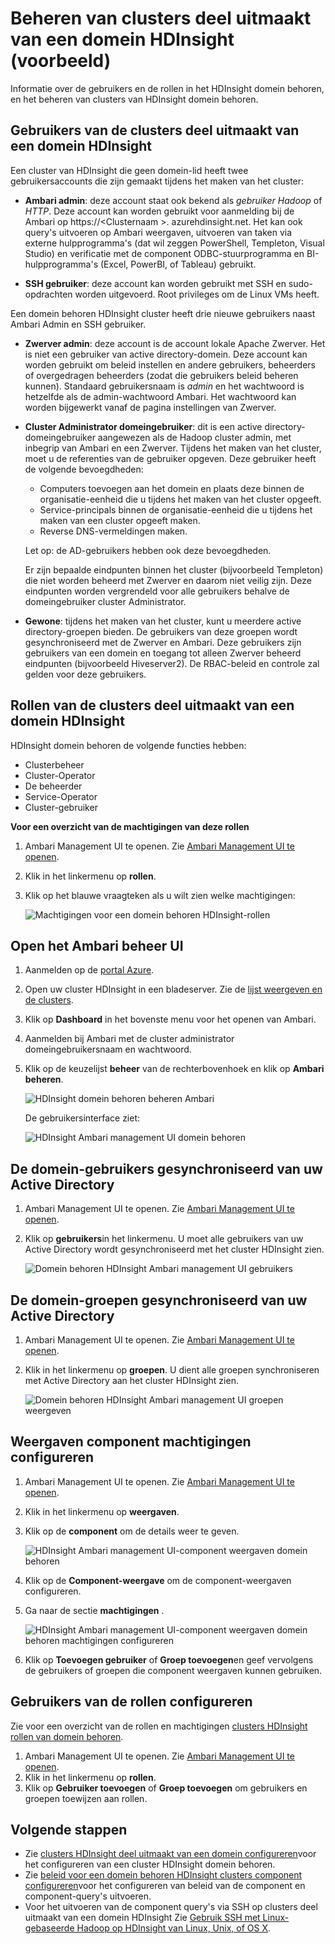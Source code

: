 <properties
    pageTitle="HDInsight domein behoren clusters beheren | Microsoft Azure"
    description="Informatie over het beheren van clusters deel uitmaakt van een domein HDInsight"
    services="hdinsight"
    documentationCenter=""
    authors="saurinsh"
    manager="jhubbard"
    editor="cgronlun"
    tags=""/>

<tags
    ms.service="hdinsight"
    ms.devlang="na"
    ms.topic="article"
    ms.tgt_pltfrm="na"
    ms.workload="big-data"
    ms.date="10/25/2016"
    ms.author="saurinsh"/>

# <a name="manage-domain-joined-hdinsight-clusters-preview"></a>Beheren van clusters deel uitmaakt van een domein HDInsight (voorbeeld)



Informatie over de gebruikers en de rollen in het HDInsight domein behoren, en het beheren van clusters van HDInsight domein behoren.

## <a name="users-of-domain-joined-hdinsight-clusters"></a>Gebruikers van de clusters deel uitmaakt van een domein HDInsight

Een cluster van HDInsight die geen domein-lid heeft twee gebruikersaccounts die zijn gemaakt tijdens het maken van het cluster:

- **Ambari admin**: deze account staat ook bekend als *gebruiker Hadoop* of *HTTP*. Deze account kan worden gebruikt voor aanmelding bij de Ambari op https://&lt;Clusternaam >. azurehdinsight.net. Het kan ook query's uitvoeren op Ambari weergaven, uitvoeren van taken via externe hulpprogramma's (dat wil zeggen PowerShell, Templeton, Visual Studio) en verificatie met de component ODBC-stuurprogramma en BI-hulpprogramma's (Excel, PowerBI, of Tableau) gebruikt.

- **SSH gebruiker**: deze account kan worden gebruikt met SSH en sudo-opdrachten worden uitgevoerd. Root privileges om de Linux VMs heeft.

Een domein behoren HDInsight cluster heeft drie nieuwe gebruikers naast Ambari Admin en SSH gebruiker.

- **Zwerver admin**: deze account is de account lokale Apache Zwerver. Het is niet een gebruiker van active directory-domein. Deze account kan worden gebruikt om beleid instellen en andere gebruikers, beheerders of overgedragen beheerders (zodat die gebruikers beleid beheren kunnen). Standaard gebruikersnaam is *admin* en het wachtwoord is hetzelfde als de admin-wachtwoord Ambari. Het wachtwoord kan worden bijgewerkt vanaf de pagina instellingen van Zwerver.

- **Cluster Administrator domeingebruiker**: dit is een active directory-domeingebruiker aangewezen als de Hadoop cluster admin, met inbegrip van Ambari en een Zwerver. Tijdens het maken van het cluster, moet u de referenties van de gebruiker opgeven. Deze gebruiker heeft de volgende bevoegdheden:

    - Computers toevoegen aan het domein en plaats deze binnen de organisatie-eenheid die u tijdens het maken van het cluster opgeeft.
    - Service-principals binnen de organisatie-eenheid die u tijdens het maken van een cluster opgeeft maken. 
    - Reverse DNS-vermeldingen maken.

    Let op: de AD-gebruikers hebben ook deze bevoegdheden. 

    Er zijn bepaalde eindpunten binnen het cluster (bijvoorbeeld Templeton) die niet worden beheerd met Zwerver en daarom niet veilig zijn. Deze eindpunten worden vergrendeld voor alle gebruikers behalve de domeingebruiker cluster Administrator. 

- **Gewone**: tijdens het maken van het cluster, kunt u meerdere active directory-groepen bieden. De gebruikers van deze groepen wordt gesynchroniseerd met de Zwerver en Ambari. Deze gebruikers zijn gebruikers van een domein en toegang tot alleen Zwerver beheerd eindpunten (bijvoorbeeld Hiveserver2). De RBAC-beleid en controle zal gelden voor deze gebruikers.

## <a name="roles-of-domain-joined-hdinsight-clusters"></a>Rollen van de clusters deel uitmaakt van een domein HDInsight

HDInsight domein behoren de volgende functies hebben:

- Clusterbeheer
- Cluster-Operator
- De beheerder
- Service-Operator
- Cluster-gebruiker

**Voor een overzicht van de machtigingen van deze rollen**

1. Ambari Management UI te openen.  Zie [Ambari Management UI te openen](#open-the-ambari-management-ui).
2. Klik in het linkermenu op **rollen**.
3. Klik op het blauwe vraagteken als u wilt zien welke machtigingen:

    ![Machtigingen voor een domein behoren HDInsight-rollen](./media/hdinsight-domain-joined-manage/hdinsight-domain-joined-roles-permissions.png)

## <a name="open-the-ambari-management-ui"></a>Open het Ambari beheer UI

1. Aanmelden op de [portal Azure](https://portal.azure.com).
2. Open uw cluster HDInsight in een bladeserver. Zie de [lijst weergeven en de clusters](hdinsight-administer-use-management-portal.md#list-and-show-clusters).
3. Klik op **Dashboard** in het bovenste menu voor het openen van Ambari.
4. Aanmelden bij Ambari met de cluster administrator domeingebruikersnaam en wachtwoord.
5. Klik op de keuzelijst **beheer** van de rechterbovenhoek en klik op **Ambari beheren**.

    ![HDInsight domein behoren beheren Ambari](./media/hdinsight-domain-joined-manage/hdinsight-domain-joined-manage-ambari.png)

    De gebruikersinterface ziet:

    ![HDInsight Ambari management UI domein behoren](./media/hdinsight-domain-joined-manage/hdinsight-domain-joined-ambari-management-ui.png)

## <a name="list-the-domain-users-synchronized-from-your-active-directory"></a>De domein-gebruikers gesynchroniseerd van uw Active Directory

1. Ambari Management UI te openen.  Zie [Ambari Management UI te openen](#open-the-ambari-management-ui).
2. Klik op **gebruikers**in het linkermenu. U moet alle gebruikers van uw Active Directory wordt gesynchroniseerd met het cluster HDInsight zien.

    ![Domein behoren HDInsight Ambari management UI gebruikers](./media/hdinsight-domain-joined-manage/hdinsight-domain-joined-ambari-management-ui-users.png)

## <a name="list-the-domain-groups-synchronized-from-your-active-directory"></a>De domein-groepen gesynchroniseerd van uw Active Directory

1. Ambari Management UI te openen.  Zie [Ambari Management UI te openen](#open-the-ambari-management-ui).
2. Klik in het linkermenu op **groepen**. U dient alle groepen synchroniseren met Active Directory aan het cluster HDInsight zien.

    ![Domein behoren HDInsight Ambari management UI groepen weergeven](./media/hdinsight-domain-joined-manage/hdinsight-domain-joined-ambari-management-ui-groups.png)


## <a name="configure-hive-views-permissions"></a>Weergaven component machtigingen configureren

1. Ambari Management UI te openen.  Zie [Ambari Management UI te openen](#open-the-ambari-management-ui).
2. Klik in het linkermenu op **weergaven**.
3. Klik op de **component** om de details weer te geven.

    ![HDInsight Ambari management UI-component weergaven domein behoren](./media/hdinsight-domain-joined-manage/hdinsight-domain-joined-ambari-management-ui-hive-views.png)

4. Klik op de **Component-weergave** om de component-weergaven configureren.
5. Ga naar de sectie **machtigingen** .

    ![HDInsight Ambari management UI-component weergaven domein behoren machtigingen configureren](./media/hdinsight-domain-joined-manage/hdinsight-domain-joined-ambari-management-ui-hive-views-permissions.png)

6. Klik op **Toevoegen gebruiker** of **Groep toevoegen**en geef vervolgens de gebruikers of groepen die component weergaven kunnen gebruiken. 

## <a name="configure-users-for-the-roles"></a>Gebruikers van de rollen configureren

 Zie voor een overzicht van de rollen en machtigingen [clusters HDInsight rollen van domein behoren](#roles-of-domain---joined-hdinsight-clusters).

1. Ambari Management UI te openen.  Zie [Ambari Management UI te openen](#open-the-ambari-management-ui).
2. Klik in het linkermenu op **rollen**.
3. Klik op **Gebruiker toevoegen** of **Groep toevoegen** om gebruikers en groepen toewijzen aan rollen.
 
## <a name="next-steps"></a>Volgende stappen

- Zie [clusters HDInsight deel uitmaakt van een domein configureren](hdinsight-domain-joined-configure.md)voor het configureren van een cluster HDInsight domein behoren.
- Zie [beleid voor een domein behoren HDInsight clusters component configureren](hdinsight-domain-joined-run-hive.md)voor het configureren van beleid van de component en component-query's uitvoeren.
- Voor het uitvoeren van de component query's via SSH op clusters deel uitmaakt van een domein HDInsight Zie [Gebruik SSH met Linux-gebaseerde Hadoop op HDInsight van Linux, Unix, of OS X](hdinsight-hadoop-linux-use-ssh-unix.md#connect-to-a-domain-joined-hdinsight-cluster).
